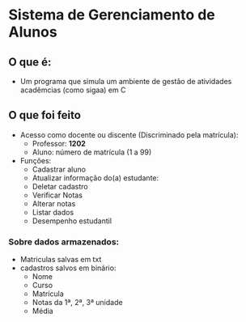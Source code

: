 #  Sistema de Gerenciamento de Alunos

## O que é:
- Um programa que simula um ambiente de gestão de atividades acadêmcias (como sigaa) em C

## O que foi feito
- Acesso como docente ou discente (Discriminado pela matrícula): 
    - Professor: **1202**
    - Aluno: número de matrícula (1 a 99)
- Funções:
     - Cadastrar aluno
     - Atualizar informação do(a) estudante: 
     - Deletar cadastro
     - Verificar Notas
     - Alterar notas
     - Listar dados
     - Desempenho estudantil
### Sobre dados armazenados:
- Matriculas salvas em txt
- cadastros salvos em binário:
    - Nome
    - Curso
    - Matrícula
    - Notas da 1ª, 2ª, 3ª unidade
    - Média
